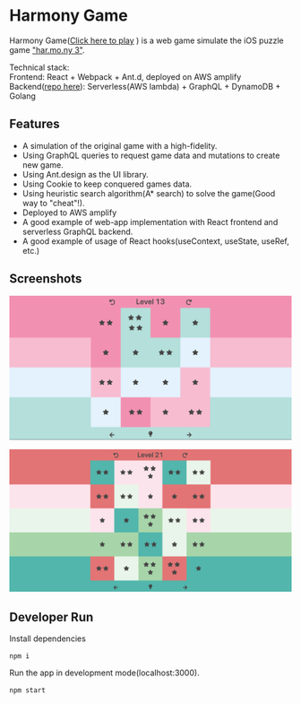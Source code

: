 # Harmony Game
Harmony Game([Click here to play](https://master.dg9tray1uvpm6.amplifyapp.com/)  ) is a web game simulate the iOS puzzle game 
["har.mo.ny 3"](https://apps.apple.com/us/app/har-mo-ny-3/id982805507).    

Technical stack:  
Frontend: React + Webpack + Ant.d, deployed on AWS amplify  
Backend([repo here](https://github.com/mchozhang/harmony-server)): Serverless(AWS lambda) + GraphQL + DynamoDB + Golang  

## Features
* A simulation of the original game with a high-fidelity.
* Using GraphQL queries to request game data and mutations to create new game.
* Using Ant.design as the UI library.
* Using Cookie to keep conquered games data.
* Using heuristic search algorithm(A* search) to solve the game(Good way to "cheat"!).
* Deployed to AWS amplify 
* A good example of web-app implementation with React frontend and serverless GraphQL backend.
* A good example of usage of React hooks(useContext, useState, useRef, etc.)

## Screenshots
![level-13](images/level-13.png)

![level-21](images/level-21.png)

## Developer Run
Install dependencies
```
npm i
```

Run the app in development mode(localhost:3000).
```
npm start
```

